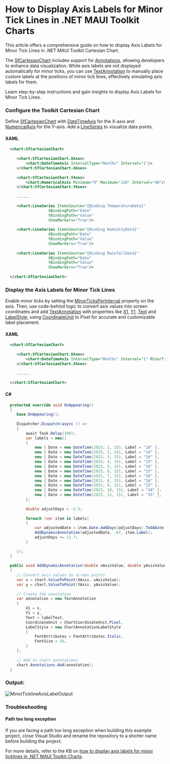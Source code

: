 # How to Display Axis Labels for Minor Tick Lines in .NET MAUI Toolkit Charts
This article offers a comprehensive guide on how to display Axis Labels for Minor Tick Lines in .NET MAUI Toolkit Cartesian Chart.

The [SfCartesianChart](https://help.syncfusion.com/cr/maui-toolkit/Syncfusion.Maui.Toolkit.Charts.SfCartesianChart.html) includes support for [Annotations](https://help.syncfusion.com/cr/maui-toolkit/Syncfusion.Maui.Toolkit.Charts.SfCartesianChart.html#Syncfusion_Maui_Toolkit_Charts_SfCartesianChart_Annotations), allowing developers to enhance data visualization. While axis labels are not displayed automatically for minor ticks, you can use [TextAnnotation](https://help.syncfusion.com/cr/maui-toolkit/Syncfusion.Maui.Toolkit.Charts.TextAnnotation.html) to manually place custom labels at the positions of minor tick lines, effectively simulating axis labels for them.

Learn step-by-step instructions and gain insights to display Axis Labels for Minor Tick Lines.

### Configure the Toolkit Cartesian Chart
Define [SfCartesianChart](https://help.syncfusion.com/maui-toolkit/cartesian-charts/getting-started) with [DateTimeAxis](https://help.syncfusion.com/cr/maui-toolkit/Syncfusion.Maui.Toolkit.Charts.DateTimeAxis.html) for the X-axis and [NumericalAxis](https://help.syncfusion.com/cr/maui-toolkit/Syncfusion.Maui.Toolkit.Charts.NumericalAxis.html) for the Y-axis. Add a [LineSeries](https://help.syncfusion.com/cr/maui-toolkit/Syncfusion.Maui.Toolkit.Charts.LineSeries.html) to visualize data points.


#### XAML
```xml
  <chart:SfCartesianChart>
  
     <chart:SfCartesianChart.XAxes>
         <chart:DateTimeAxis IntervalType="Months" Interval="1"/>
     </chart:SfCartesianChart.XAxes>
  
     <chart:SfCartesianChart.YAxes>
         <chart:NumericalAxis Minimum="0" Maximum="120" Interval="40"/>
     </chart:SfCartesianChart.YAxes>
  
     ......
  
     <chart:LineSeries ItemsSource="{Binding TemperatureData}"
                   XBindingPath="Date"
                   YBindingPath="Value"
                   ShowMarkers="True"/>
  
     <chart:LineSeries ItemsSource="{Binding HumidityData}"
                   XBindingPath="Date"
                   YBindingPath="Value"
                   ShowMarkers="True"/>
  
     <chart:LineSeries ItemsSource="{Binding RainfallData}"
                   XBindingPath="Date"
                   YBindingPath="Value"
                   ShowMarkers="True"/>
  
  </chart:SfCartesianChart>
```

### Display the Axis Labels for Minor Tick Lines
Enable minor ticks by setting the [MinorTicksPerInterval](https://help.syncfusion.com/cr/maui-toolkit/Syncfusion.Maui.Toolkit.Charts.RangeAxisBase.html#Syncfusion_Maui_Toolkit_Charts_RangeAxisBase_MinorTicksPerInterval) property on the axis. Then, use code-behind logic to convert axis values into screen coordinates and add [TextAnnotation](https://help.syncfusion.com/maui-toolkit/cartesian-charts/annotation#text-annotation) with properties like [X1](https://help.syncfusion.com/cr/maui-toolkit/Syncfusion.Maui.Toolkit.Charts.ChartAnnotation.html#Syncfusion_Maui_Toolkit_Charts_ChartAnnotation_X1), [Y1](https://help.syncfusion.com/cr/maui-toolkit/Syncfusion.Maui.Toolkit.Charts.ChartAnnotation.html#Syncfusion_Maui_Toolkit_Charts_ChartAnnotation_Y1), [Text](https://help.syncfusion.com/cr/maui-toolkit/Syncfusion.Maui.Toolkit.Charts.TextAnnotation.html#Syncfusion_Maui_Toolkit_Charts_TextAnnotation_Text) and [LabelStyle](https://help.syncfusion.com/cr/maui-toolkit/Syncfusion.Maui.Toolkit.Charts.TextAnnotation.html#Syncfusion_Maui_Toolkit_Charts_TextAnnotation_LabelStyle), using [CoordinateUnit](https://help.syncfusion.com/cr/maui-toolkit/Syncfusion.Maui.Toolkit.Charts.ChartAnnotation.html#Syncfusion_Maui_Toolkit_Charts_ChartAnnotation_CoordinateUnit) to Pixel for accurate and customizable label placement.

#### XAML
```xml
  <chart:SfCartesianChart>
  
     <chart:SfCartesianChart.XAxes>
         <chart:DateTimeAxis IntervalType="Months" Interval="1" MinorTicksPerInterval="1"/>
     </chart:SfCartesianChart.XAxes>
  
     ......
  
  </chart:SfCartesianChart>
```

#### C#
```csharp
  protected override void OnAppearing()
  {
     base.OnAppearing();
  
     Dispatcher.Dispatch(async () =>
     {
         await Task.Delay(300);
         var labels = new[]
         {
             new { Date = new DateTime(2023, 1, 15), Label = "16" },
             new { Date = new DateTime(2023, 2, 14), Label = "14" },
             new { Date = new DateTime(2023, 3, 15), Label = "16" },
             new { Date = new DateTime(2023, 4, 15), Label = "15" },
             new { Date = new DateTime(2023, 5, 15), Label = "16" },
             new { Date = new DateTime(2023, 6, 15), Label = "15" },
             new { Date = new DateTime(2023, 7, 15), Label = "16" },
             new { Date = new DateTime(2023, 8, 15), Label = "16" },
             new { Date = new DateTime(2023, 9, 15), Label = "15" },
             new { Date = new DateTime(2023, 10, 15), Label = "16" },
             new { Date = new DateTime(2023, 11, 15), Label = "15" },
         };
  
         double adjustDays = -2.5;
  
         foreach (var item in labels)
         {
             var adjustedDate = item.Date.AddDays(adjustDays).ToOADate();
             AddDynamicAnnotation(adjustedDate, -67, item.Label);
             adjustDays += 11.7;
         }
  
     });
  }
  
  public void AddDynamicAnnotation(double xAxisValue, double yAxisValue, string labelText)
  {
     // Convert axis values to screen points
     var x = chart.ValueToPoint(XAxis, xAxisValue);
     var y = chart.ValueToPoint(YAxis, yAxisValue);
  
     // Create the annotation
     var annotation = new TextAnnotation
     {
         X1 = x,
         Y1 = y,
         Text = labelText,
         CoordinateUnit = ChartCoordinateUnit.Pixel,
         LabelStyle = new ChartAnnotationLabelStyle
         {
             FontAttributes = FontAttributes.Italic,
             FontSize = 16,
         }
     };
  
     // Add to chart annotations
     chart.Annotations.Add(annotation);
  }
```
### Output:

![MinorTicklineAxisLabelOutput](https://github.com/user-attachments/assets/2dd54a9c-b149-4529-a6e9-4e3e98588a13)

### Troubleshooting

#### Path too long exception

If you are facing a path too long exception when building this example project, close Visual Studio and rename the repository to a shorter name before building the project.

For more details, refer to the KB on [how to display axis labels for minor ticklines in .NET MAUI Toolkit Charts]().
